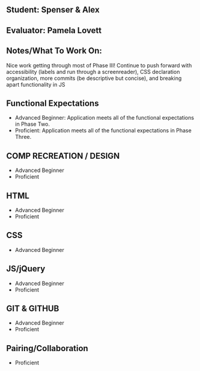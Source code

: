## Student: Spenser & Alex
## Evaluator: Pamela Lovett
## Notes/What To Work On:

Nice work getting through most of Phase III! Continue to push forward with accessibility (labels and run through a screenreader), CSS declaration organization, more commits (be descriptive but concise), and breaking apart functionality in JS

## Functional Expectations

* Advanced Beginner: Application meets all of the functional expectations in Phase Two.
* Proficient: Application meets all of the functional expectations in Phase Three.

## COMP RECREATION / DESIGN

* Advanced Beginner  
* Proficient  

## HTML
  
* Advanced Beginner  
* Proficient  

## CSS

* Advanced Beginner  

## JS/jQuery

* Advanced Beginner  
* Proficient  

## GIT & GITHUB

* Advanced Beginner  
* Proficient  

## Pairing/Collaboration
 
* Proficient  
